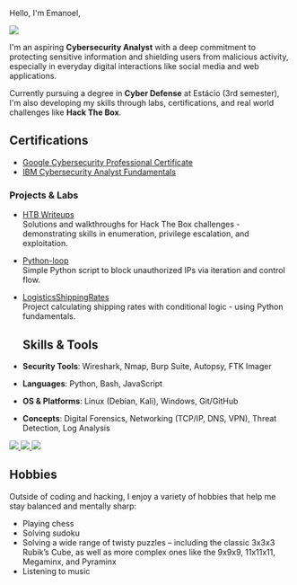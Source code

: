 Hello, I'm Emanoel,

<a href="https://www.linkedin.com/in/emanoel-aragao/"><img src="https://img.shields.io/badge/-LinkedIn-0072b1?&style=for-the-badge&logo=linkedin&logoColor=white" /></a>

I'm an aspiring **Cybersecurity Analyst** with a deep commitment to protecting sensitive information and shielding users from malicious activity, especially in everyday digital interactions like social media and web applications.

Currently pursuing a degree in **Cyber Defense** at Estácio (3rd semester), I'm also developing my skills through labs, certifications, and real world challenges like **Hack The Box**.

## Certifications

- [Google Cybersecurity Professional Certificate](https://www.coursera.org/account/accomplishments/specialization/certificate/9KW61DPVTVP0)
- [IBM Cybersecurity Analyst Fundamentals](https://www.coursera.org/account/accomplishments/specialization/certificate/B8AF5M1S8TVT)

### Projects & Labs

- [HTB Writeups](https://github.com/EmanorlRdeA/htb-writeups)  
  Solutions and walkthroughs for Hack The Box challenges - demonstrating skills in enumeration, privilege escalation, and exploitation.

- [Python-loop](https://github.com/EmanorlRdeA/Python-loop)  
  Simple Python script to block unauthorized IPs via iteration and control flow.

- [LogisticsShippingRates](https://github.com/EmanorlRdeA/LogisticsShippingRates)  
  Project calculating shipping rates with conditional logic - using Python fundamentals.


  ## Skills & Tools

- **Security Tools**: Wireshark, Nmap, Burp Suite, Autopsy, FTK Imager
- **Languages**: Python, Bash, JavaScript
- **OS & Platforms**: Linux (Debian, Kali), Windows, Git/GitHub
- **Concepts**: Digital Forensics, Networking (TCP/IP, DNS, VPN), Threat Detection, Log Analysis

<div>
<a href="https://www.coursera.org/account/accomplishments/verify/K3Z9D43QHTD2?utm_source=link&utm_medium=certificate&utm_content=cert_image&utm_campaign=sharing_cta&utm_product=course">
    <img src="https://img.shields.io/badge/-Cloud%20Computing-FFA500?&style=for-the-badge&logo=coursera&logoColor=white" />
</a>
<a href="https://www.coursera.org/account/accomplishments/verify/BEFFHDBVQEL7?utm_source=link&utm_medium=certificate&utm_content=cert_image&utm_campaign=sharing_cta&utm_product=course">
    <img src="https://img.shields.io/badge/-Node.js%20%26%20Express-339933?&style=for-the-badge&logo=coursera&logoColor=white" />
</a>
<a href="https://www.coursera.org/account/accomplishments/verify/6HBPDSA7SQH9">
    <img src="https://img.shields.io/badge/-HTML%2C%20CSS%2C%20JavaScript-0095D5?&style=for-the-badge&logo=coursera&logoColor=white" />
</a>
<!-- Add similar <a> tags for other certifications -->
</div>


  ## Hobbies

  Outside of coding and hacking, I enjoy a variety of hobbies that help me stay balanced and mentally sharp:


- Playing chess  
- Solving sudoku  
- Solving a wide range of twisty puzzles – including the classic 3x3x3 Rubik’s Cube, as well as more complex ones like the 9x9x9, 11x11x11, Megaminx, and Pyraminx  
- Listening to music  

